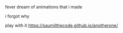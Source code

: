 fever dream of animations that i made 

i forgot why

play with it https://saumilthecode.github.io/anotherone/
